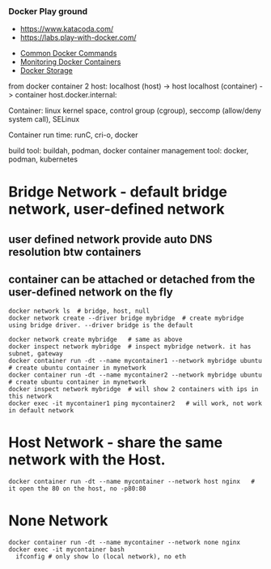 ### Docker Play ground
* https://www.katacoda.com/
* https://labs.play-with-docker.com/
- [Common Docker Commands](https://github.com/docker/labs/blob/master/developer-tools/java/chapters/appa-common-commands.adoc)
- [Monitoring Docker Containers](https://github.com/docker/labs/blob/master/developer-tools/java/chapters/ch10-monitoring.adoc)
- [Docker Storage](https://thenewstack.io/methods-dealing-container-storage)

from docker container 2 host:
localhost (host) -> host
localhost (container) -> container
host.docker.internal:

Container: linux kernel space, control group (cgroup), seccomp (allow/deny system call), SELinux

Container run time: runC, cri-o, docker

build tool: buildah, podman, docker
container management tool: docker, podman, kubernetes


# Bridge Network  - default bridge network, user-defined network
## user defined network provide auto DNS resolution btw containers
## container can be attached or detached from the user-defined network on the fly
```
docker network ls  # bridge, host, null
docker network create --driver bridge mybridge  # create mybridge using bridge driver. --driver bridge is the default

docker network create mybridge   # same as above
docker inspect network mybridge  # inspect mybridge network. it has subnet, gateway
docker container run -dt --name mycontainer1 --network mybridge ubuntu  # create ubuntu container in mynetwork
docker container run -dt --name mycontainer2 --network mybridge ubuntu  # create ubuntu container in mynetwork
docker inspect network mybridge  # will show 2 containers with ips in this network
docker exec -it mycontainer1 ping mycontainer2   # will work, not work in default network
``` 
# Host Network  - share the same network with the Host.  
```
docker container run -dt --name mycontainer --network host nginx   # it open the 80 on the host, no -p80:80
```
# None Network
```
docker container run -dt --name mycontainer --network none nginx
docker exec -it mycontainer bash
  ifconfig # only show lo (local network), no eth
```

















